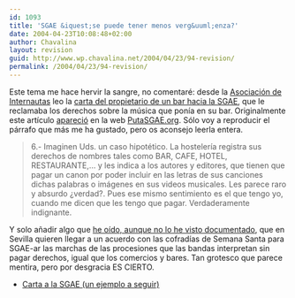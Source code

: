 ```yaml
---
id: 1093
title: 'SGAE &iquest;se puede tener menos verg&uuml;enza?'
date: 2004-04-23T10:08:48+02:00
author: Chavalina
layout: revision
guid: http://www.wp.chavalina.net/2004/04/23/94-revision/
permalink: /2004/04/23/94-revision/
---
```

Este tema me hace hervir la sangre, no comentaré: desde la [Asociación de Internautas](http://www.internautas.org/) leo la <a href="http://www.internautas.org/article.php?sid=1653&#038;mode=thread&#038;order=0" target="_blank">carta del propietario de un bar hacia la SGAE</a>, que le reclamaba los derechos sobre la m&uacute;sica que pon&iacute;a en su bar. Originalmente este art&iacute;culo <a href="http://antisgae.internautas.org/cgi-antisgae/newspro/viewnews.cgi?newsid1082381929,11355," target="_blank">apareció</a> en la web <a href="http://antisgae.internautas.org/" target="_blank">PutaSGAE.org</a>. Sólo voy a reproducir el párrafo que más me ha gustado, pero os aconsejo leerla entera.

> 6.- Imaginen Uds. un caso hipotético. La hosteler&iacute;a registra sus derechos de nombres tales como BAR, CAFE, HOTEL, RESTAURANTE,… y les indica a los autores y editores, que tienen que pagar un canon por poder incluir en las letras de sus canciones dichas palabras o imágenes en sus videos musicales. Les parece raro y absurdo &iquest;verdad?. Pues ese mismo sentimiento es el que tengo yo, cuando me dicen que les tengo que pagar. Verdaderamente indignante. 

Y solo a&ntilde;adir algo que <a href="http://www.gsmspain.com/foros/showthread.php?s=&#038;threadid=201231&#038;highlight=SGAE+semana+santa" target="_blank">he o&iacute;do, aunque no lo he visto documentado</a>, que en Sevilla quieren llegar a un acuerdo con las cofrad&iacute;as de Semana Santa para SGAE-ar las marchas de las procesiones que las bandas interpretan sin pagar derechos, igual que los comercios y bares. Tan grotesco que parece mentira, pero por desgracia ES CIERTO.

  * <a href="http://antisgae.internautas.org/cgi-antisgae/newspro/viewnews.cgi?newsid1082381929,11355," target="_blank">Carta a la SGAE (un ejemplo a seguir)</a>